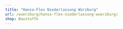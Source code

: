 ```yaml
---
title: "Hansa-Flex Niederlassung Würzburg"
url: /wuerzburg/hansa-flex-niederlassung-wuerzburg/
shop: Baustoffe
---
```

